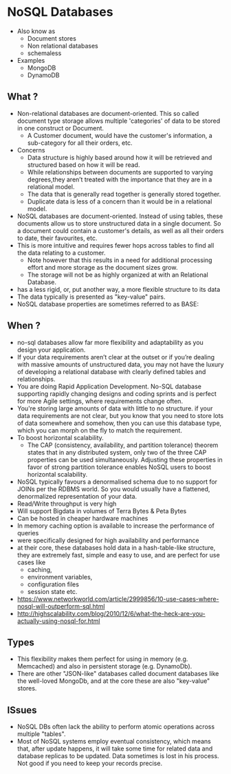 # NoSQL Databases

- Also know as
  - Document stores
  - Non relational databases
  - schemaless
- Examples
  - MongoDB
  - DynamoDB

## What ?

- Non-relational databases are document-oriented. This so called document type storage allows multiple 'categories' of data to be stored in one construct or Document.
  - A Customer document, would have the customer's information, a sub-category for all their orders, etc.
- Concerns
  - Data structure is highly based around how it will be retrieved and structured based on how it will be read.
  - While relationships between documents are supported to varying degrees,they aren’t treated with the importance that they are in a relational model.
  - The data that is generally read together is generally stored together.
  -  Duplicate data is less of a concern than it would be in a relational model.
- NoSQL databases are document-oriented. Instead of using tables, these documents allow us to store unstructured data in a single document. So a document could contain a customer's details, as well as all their orders to date, their favourites, etc.
- This is more intuitive and requires fewer hops across tables to find all the data relating to a customer.
  - Note however that this results in a need for additional processing effort and more storage as the document sizes grow.
  - The storage will not be as highly organized at with an Relational Database.
- has a less rigid, or, put another way, a more flexible structure to its data
- The data typically is presented as "key-value" pairs.
- NoSQL database properties are sometimes referred to as BASE:


## When ?

- no-sql databases allow far more flexibility and adaptability as you design your application.
- If your data requirements aren’t clear at the outset or if you’re dealing with massive amounts of unstructured data, you may not have the luxury of developing a relational database with clearly defined tables and relationships.
- You are doing Rapid Application Development. No-SQL database supporting rapidly changing designs and coding sprints and is perfect for more Agile settings, where requirements change often.
- You're storing large amounts of data with little to no structure. if your data requirements are not clear, but you know that you need to store lots of data somewhere and somehow, then you can use this database type, which you can morph on the fly to match the requirement.
- To boost horizontal scalability.
  - The CAP (consistency, availability, and partition tolerance) theorem states that in any distributed system, only two of the three CAP properties can be used simultaneously. Adjusting these properties in favor of strong partition tolerance enables NoSQL users to boost horizontal scalability.
- NoSQL typically favours a denormalised schema due to no support for JOINs per the RDBMS world. So you would usually have a flattened, denormalized representation of your data.
- Read/Write throughput is very high
- Will support Bigdata in volumes of Terra Bytes & Peta Bytes
- Can be hosted in cheaper hardware machines
- In memory caching option is available to increase the performance of queries
- were specifically designed for high availability and performance
- at their core, these databases hold data in a hash-table-like structure, they are extremely fast, simple and easy to use, and are perfect for use cases like
  - caching,
  - environment variables,
  - configuration files
  - session state etc.
- https://www.networkworld.com/article/2999856/10-use-cases-where-nosql-will-outperform-sql.html
- http://highscalability.com/blog/2010/12/6/what-the-heck-are-you-actually-using-nosql-for.html

## Types

- This flexibility makes them perfect for using in memory (e.g. Memcached) and also in persistent storage (e.g. DynamoDb).
- There are other "JSON-like" databases called document databases like the well-loved MongoDb, and at the core these are also "key-value" stores.

## ISsues

- NoSQL DBs often lack the ability to perform atomic operations across multiple "tables".
-  Most of NoSQL systems employ eventual consistency, which means that, after update happens, it will take some time for related data and database replicas to be updated. Data sometimes is lost in his process. Not good if you need to keep your records precise.
